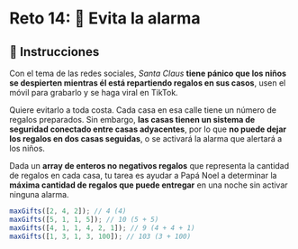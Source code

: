 # Reto 14: 🚨 Evita la alarma

## 📝 Instrucciones

Con el tema de las redes sociales, _Santa Claus_ **tiene pánico que los niños se despierten mientras él está repartiendo regalos en sus casos**, usen el móvil para grabarlo y se haga viral en TikTok.

Quiere evitarlo a toda costa. Cada casa en esa calle tiene un número de regalos preparados. Sin embargo, **las casas tienen un sistema de seguridad conectado entre casas adyacentes**, por lo que **no puede dejar los regalos en dos casas seguidas**, o se activará la alarma que alertará a los niños.

Dada un **array de enteros no negativos regalos** que representa la cantidad de regalos en cada casa, tu tarea es ayudar a Papá Noel a determinar la **máxima cantidad de regalos que puede entregar** en una noche sin activar ninguna alarma.

```js
maxGifts([2, 4, 2]); // 4 (4)
maxGifts([5, 1, 1, 5]); // 10 (5 + 5)
maxGifts([4, 1, 1, 4, 2, 1]); // 9 (4 + 4 + 1)
maxGifts([1, 3, 1, 3, 100]); // 103 (3 + 100)
```
